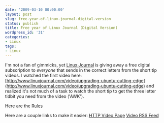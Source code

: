```yaml
---
date: '2009-03-10 00:00:00'
layout: post
slug: free-year-of-linux-journal-digital-version
status: publish
title: Free year of Linux Journal (Digital Version)
wordpress_id: '31'
categories:
- Linux
tags:
- Linux
---
```


I'm not a fan of gimmicks, yet [Linux Journal](http://www.linuxjournal.com) is giving away a free digital subscription to *everyone* that sends in the correct letters from the short tip videos. I watched the first video here:
[http://www.linuxjournal.com/video/upgrading-ubuntu-cutting-edge](http://www.linuxjournal.com/video/upgrading-ubuntu-cutting-edge) and realized it's not much of a task to watch the short tip to get the three letter tidbit you need from the video ('AWK').

Here are the [Rules](http://www.linuxjournal.com/content/linux-journal-announces-contest-prizes-begin-march-9)

Here are a couple links to make it easier:
[HTTP Video Page](http://www.linuxjournal.com/video)
[Video RSS Feed](http://www.linuxjournal.com/video/feed)










